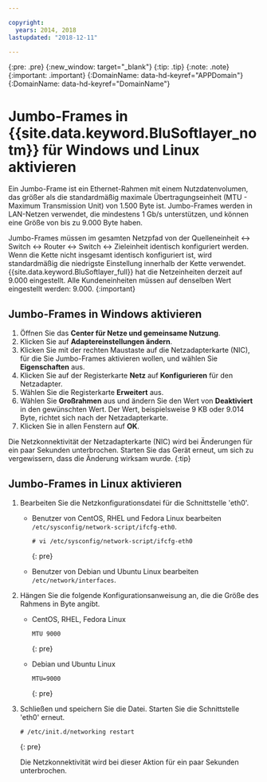 ```yaml
---

copyright:
  years: 2014, 2018
lastupdated: "2018-12-11"

---
```

{:pre: .pre}
{:new_window: target="_blank"}
{:tip: .tip}
{:note: .note}
{:important: .important}
{:DomainName: data-hd-keyref="APPDomain"}
{:DomainName: data-hd-keyref="DomainName"}


# Jumbo-Frames in {{site.data.keyword.BluSoftlayer_notm}} für Windows und Linux aktivieren

Ein Jumbo-Frame ist ein Ethernet-Rahmen mit einem Nutzdatenvolumen, das größer als die standardmäßig maximale Übertragungseinheit (MTU - Maximum Transmission Unit) von 1.500 Byte ist. Jumbo-Frames werden in LAN-Netzen verwendet, die mindestens 1 Gb/s unterstützen, und können eine Größe von bis zu 9.000 Byte haben.

Jumbo-Frames müssen im gesamten Netzpfad von der Quelleneinheit <-> Switch <-> Router <-> Switch <-> Zieleinheit identisch konfiguriert werden. Wenn die Kette nicht insgesamt identisch konfiguriert ist, wird standardmäßig die niedrigste Einstellung innerhalb der Kette verwendet. {{site.data.keyword.BluSoftlayer_full}} hat die Netzeinheiten derzeit auf 9.000 eingestellt. Alle Kundeneinheiten müssen auf denselben Wert eingestellt werden: 9.000.
{:important}

## Jumbo-Frames in Windows aktivieren

1. Öffnen Sie das **Center für Netze und gemeinsame Nutzung**.
2. Klicken Sie auf **Adaptereinstellungen ändern**.
3. Klicken Sie mit der rechten Maustaste auf die Netzadapterkarte (NIC), für die Sie Jumbo-Frames aktivieren wollen, und wählen Sie **Eigenschaften** aus.
4. Klicken Sie auf der Registerkarte **Netz** auf **Konfigurieren** für den Netzadapter.
5. Wählen Sie die Registerkarte **Erweitert** aus.
6. Wählen Sie **Großrahmen** aus und ändern Sie den Wert von **Deaktiviert** in den gewünschten Wert. Der Wert, beispielsweise 9 KB oder 9.014 Byte, richtet sich nach der Netzadapterkarte.
7. Klicken Sie in allen Fenstern auf **OK**.

Die Netzkonnektivität der Netzadapterkarte (NIC) wird bei Änderungen für ein paar Sekunden unterbrochen. Starten Sie das Gerät erneut, um sich zu vergewissern, dass die Änderung wirksam wurde.
{:tip}


## Jumbo-Frames in Linux aktivieren

1. Bearbeiten Sie die Netzkonfigurationsdatei für die Schnittstelle 'eth0'.
   - Benutzer von CentOS, RHEL und Fedora Linux bearbeiten `/etc/sysconfig/network-script/ifcfg-eth0`.
     ```
     # vi /etc/sysconfig/network-script/ifcfg-eth0
     ```
     {: pre}

   - Benutzer von Debian und Ubuntu Linux bearbeiten `/etc/network/interfaces`.

2. Hängen Sie die folgende Konfigurationsanweisung an, die die Größe des Rahmens in Byte angibt.
   - CentOS, RHEL, Fedora Linux
     ```
     MTU 9000
     ```
     {: pre}

   - Debian und Ubuntu Linux
     ```
     MTU=9000
     ```
     {: pre}

3. Schließen und speichern Sie die Datei. Starten Sie die Schnittstelle 'eth0' erneut.
   ```
   # /etc/init.d/networking restart
   ```
   {: pre}

   Die Netzkonnektivität wird bei dieser Aktion für ein paar Sekunden unterbrochen.
